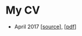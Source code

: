 # My CV

* April 2017 [[source](https://github.com/rain1024/cv/tree/201704)], [[pdf](https://github.com/rain1024/cv/tree/201704)]